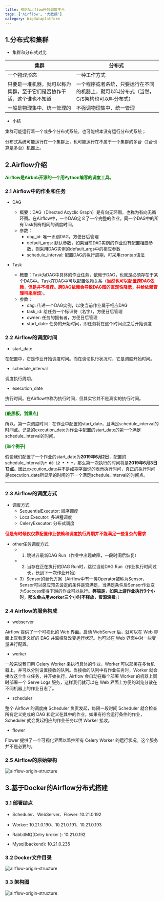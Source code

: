 ```yaml
---
title: 初识Airflow任务调度平台
tags: ['Airflow', '大数据']
category: bigdataplatform
---
```


## 1.分布式和集群

- 集群和分布式对比

集群 | 分布式
-----|-------
一个物理形态 | 一种工作方式
只要是一堆机器，就可以称为集群，至于它们是否协作干活，这个谁也不知道 | 一个程序或者系统，只要运行在不同的机器上，就可以叫分布式（当然，C/S架构也可以叫分布式）
一般是物理集中、统一管理的 | 不强调物理集中、统一管理

- 小结

集群可能运行着一个或多个分布式系统，也可能根本没有运行分布式系统；

分布式系统可能运行在一个集群上，也可能运行在不属于一个集群的多台（2台也算是多台）机器上。

## 2.Airflow介绍

<strong style="color:green;">Airflow是Airbnb开源的一个用Python编写的调度工具。</strong>

### 2.1 Airflow中的作业和任务

- DAG
  - 概要：DAG（Directed Acyclic Graph）是有向无环图，也称为有向无循环图。在Airflow中，一个DAG定义了一个完整的作业。同一个DAG中的所有Task拥有相同的调度时间。
  - 参数：
    - dag_id: 唯一识别DAG，方便日后管理
    - default_args: 默认参数，如果当前DAG实例的作业没有配置相应参数，则采用DAG实例的default_args中的相应参数
    - schedule_interval: 配置DAG的执行周期，可采用crontab语法

- Task
  - 概要：Task为DAG中具体的作业任务，依赖于DAG，也就是必须存在于某个DAG中。Task在DAG中可以配置依赖关系（<strong style="color:red;">当然也可以配置跨DAG依赖，但是并不推荐。跨DAG依赖会导致DAG图的直观性降低，并给依赖管理带来麻烦</strong>）。
  - 参数：
    - dag: 传递一个DAG实例，以使当前作业属于相应DAG
    - task_id: 给任务一个标识符（名字），方便日后管理
    - owner: 任务的拥有者，方便日后管理
    - start_date: 任务的开始时间，即任务将在这个时间点之后开始调度

### 2.2 Airflow的调度时间

- start_date

在配置中，它是作业开始调度时间。而在谈论执行状况时，它是调度开始时间。

- schedule_interval

调度执行周期。

- execution_date

执行时间。在Airflow中称为执行时间，但其实它并不是真实的执行时间。

------------------------
<strong style="color:green;">[敲黑板，划重点]</strong>

所以，第一次调度时间：在作业中配置的start_date，且满足schedule_interval的时间点。记录的execution_date为作业中配置的start_date的第一个满足schedule_interval的时间。

<strong style="color:green;">[举个例子]</strong>

假设我们配置了一个作业的start_date为<strong>2019年6月2日</strong>，配置的schedule_interval为<strong>``` * 00 12 * * * ```</strong>，那么第一次执行的时间将是<strong>2019年6月3日 12点</strong>。因此execution_date并不是如期字面说的表示执行时间，真正的执行时间是execution_date所显示的时间的下一个满足schedule_interval的时间点。

------------------------

### 2.3 Airflow的调度方式

- 调度方式
  - SequentialExecutor: 顺序调度
  - LocalExecutor: 多进程调度
  - CeleryExecutor: 分布式调度

<strong style="color:red;">但是有时候仅仅靠配置作业依赖和调度执行周期并不能满足一些复杂的需求</strong>

- other任务调度方式
  - 1) 跳过非最新DAG Run（作业中出现故障，一段时间后恢复）
  - 2) 当存在正在执行的DAG Run时，跳过当前DAG Run（作业执行时间过长，长到下一次作业开始）
  - 3）Sensor的替代方案（Airflow中有一类Operator被称为Sensor，Sensor可以感应预先设定的条件是否满足，当满足条件后Sensor作业变为Success使得下游的作业可以执行。<strong>弊端是，如果上游作业执行3个小时，那么会占用worker三个小时不释放，资源浪费。</strong>）

### 2.4 Airflow的服务构成

- webserver

Airflow 提供了一个可视化的 Web 界面。启动 WebServer 后，就可以在 Web 界面上查看定义好的 DAG 并监控及改变运行状况。也可以在 Web 界面中对一些变量进行配置。

- worker

一般来说我们用 Celery Worker 来执行具体的作业。Worker 可以部署在多台机器上，并可以分别设置接收的队列。当接收的队列中有作业任务时，Worker 就会接收这个作业任务，并开始执行。Airflow 会自动在每个部署 Worker 的机器上同时部署一个 Serve Logs 服务，这样我们就可以在 Web 界面上方便的浏览分散在不同机器上的作业日志了。

- scheduler

整个 Airflow 的调度由 Scheduler 负责发起，每隔一段时间 Scheduler 就会检查所有定义完成的 DAG 和定义在其中的作业，如果有符合运行条件的作业，Scheduler 就会发起相应的作业任务以供 Worker 接收。

- flower

Flower 提供了一个可视化界面以监控所有 Celery Worker 的运行状况。这个服务并不是必要的。

### 2.5 Airflow的原始架构

![airflow-origin-structure](https://github.com/buildupchao/ImgStore/blob/master/blog/bigdataplatform/airflow/airflow-origin-structure.png?raw=true)

## 3.基于Docker的Airflow分布式搭建

### 3.1 部署结点

- Scheduler、WebServer、Flower:  10.21.0.192

- Worker:  10.21.0.190、10.21.0.191、10.21.0.193

- RabbitMQ(Celry broker ):  10.21.0.192

- Mysql(backend): 10.21.0.235

### 3.2 Docker文件目录

![airflow-origin-structure](https://github.com/buildupchao/ImgStore/blob/master/blog/bigdataplatform/airflow/airflow-docker-dir.png?raw=true)

### 3.3 架构图

![airflow-origin-structure](https://github.com/buildupchao/ImgStore/blob/master/blog/bigdataplatform/airflow/airflow-docker-structure.png?raw=true)
